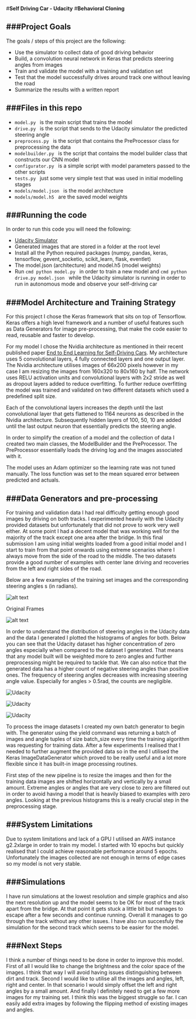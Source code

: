 #**Self Driving Car - Udacity**
#**Behavioral Cloning**

[//]: # (Image References)

[image1]: ./images/images.jpg "All Images"
[image2]: ./images/images_two.jpg "Left/Centre/Right Images"
[image3]: ./images/my_hist.jpg "Collected Data - Histogram"
[image4]: ./images/my_hist_two.jpg "Collected Data - Histogram (Log)"
[image5]: ./images/udacity_hist.jpg "Udacity Data - Histogram"

###Project Goals
---
The goals / steps of this project are the following:

* Use the simulator to collect data of good driving behavior
* Build, a convolution neural network in Keras that predicts steering angles from images
* Train and validate the model with a training and validation set
* Test that the model successfully drives around track one without leaving the road
* Summarize the results with a written report

###Files in this repo
---
- ```model.py ``` is the main script that trains the model
- ```drive.py ``` is the script that sends to the Udacity simulator the predicted steering angle 
- ```preprocess.py ``` is the script that contains the PreProcessor class for preprocessing the data 
- ```modelbuilder.py ``` is the script that contains the model builder class that constructs our CNN model 
- ```configurator.py ``` is a simple script with model parameters passed to the other scripts
- ```tests.py ``` just some very simple test that was used in initial modelling stages 
- ```models/model.json ``` is the model architecture
- ```models/model.h5 ``` are the saved model weights

###Running the code 
---
In order to run this code you will need the following:

- [Udacity Simulator](https://d17h27t6h515a5.cloudfront.net/topher/2016/November/5831f290_simulator-macos/simulator-macos.zip)
- Generated images that are stored in a folder at the root level 
- Install all the Python required packages (numpy, pandas, keras, tensorflow, gevent_socketio, scikit_learn, flask, eventlet)
- The model.json (architecture) and model.h5 (model weights)
- Run ```cmd python model.py ``` in order to train a new model and ```cmd python drive.py model.json ``` while the Udacity simulator is running in order to run in autonomous mode and observe your self-driving car

###Model Architecture and Training Strategy
---
For this project I chose the Keras framework that sits on top of Tensorflow. Keras offers a high level framework and a number of useful features such as Data Generators for image pre-processing, that make the code easier to read, reusable and faster to develop.

For my model I chose the Nvidia architecture as mentioned in their recent published paper [End to End Learning for Self-Driving Cars](https://arxiv.org/abs/1604.07316). My architecture uses 5 convolutional layers, 4 fully connected layers and one output layer. The Nvidia architecture utilises images of 66x200 pixels however in my case I am resizing the images from 160x320 to 80x160 by half. The network uses RELU activation units and convolutional layers with 2x2 stride as well as dropout layers added to reduce overfitting. To further reduce overfitting the model was trained and validated on two different datasets which used a predefined split size.

Each of the convolutional layers increases the depth until the last convolutional layer that gets flattened to 1164 neurons as described in the Nvidia architecture. Subsequently hidden layers of 100, 50, 10 are added until the last output neuron that essentially predicts the steering angle.

In order to simplify the creation of a model and the collection of data I created two main classes, the ModelBuilder and the PreProcessor. The PreProcessor essentially loads the driving log and the images associated with it. 

The model uses an Adam optimizer so the learning rate was not tuned manually. The loss function was set to the mean squared error between predicted and actuals. 

###Data Generators and pre-processing
---
For training and validation data I had real difficulty getting enough good images by driving on both tracks. I experimented heavily with the Udacity provided datasets but unfortunately that did not prove to work very well either. At some point I had a decent model that was working well for the majority of the track except one area after the bridge. In this final submission I am using initial weights loaded from a good initial model and I start to train from that point onwards using extreme scenarios where I always move from the side of the road to the middle. The two datasets provide a good number of examples with center lane driving and recoveries from the left and right sides of the road.

Below are a few examples of the training set images and the corresponding steering angles s (in radians).

![alt text][image1]

Original Frames

![alt text][image2]

In order to understand the distribution of steering angles in the Udacity data and the data I generated I plotted the histograms of angles for both. Below you can see that the Udacity dataset has higher concentration of zero angles especially when compared to the dataset I generated. That means that any model built will be weighted more to zero angles and further preprocessing might be required to tackle that. We can also notice that the generated data has a higher count of negative steering angles than positive ones. The frequency of steering angles decreases with increasing steering angle value. Especially for angles > 0.5rad, the counts are negligible.

![Udacity][image3]

![Udacity][image4]

![Udacity][image5]

To process the image datasets I created my own batch generator to begin with. The generator using the yield command was returning a batch of images and angle tuples of size batch_size every time the training algorithm was requesting for training data. After a few experiments I realised that I needed to further augment the provided data so in the end I utilised the Keras ImageDataGenerator which proved to be really useful and a lot more flexible since it has built-in image processing routines. 

First step of the new pipeline is to resize the images and then for the training data images are shifted horizontally and vertically by a small amount. Extreme angles or angles that are very close to zero are filtered out in order to avoid having a model that is heavily biased to examples with zero angles. Looking at the previous histograms this is a really crucial step in the preprocessing stage. 

###System Limitations
---
Due to system limitations and lack of a GPU I utilised an AWS instance g2.2xlarge in order to train my model. I started with 10 epochs but quickly realised that I could achieve reasonable performance around 5 epochs. Unfortunately the images collected are not enough in terms of edge cases so my model is not very stable.

###Simulations
---
I have run simulations at the lowest resolution and simple graphics and also the next resolution up and the model seems to be OK for most of the track apart from the bridge. At that point it gets stuck a little bit but manages to escape after a few seconds and continue running. Overall it manages to go through the track without any other issues. I have also run succesfuly the simulation for the second track which seems to be easier for the model. 

###Next Steps
---
I think a number of things need to be done in order to improve this model. First of all I would like to change the brightness and the color space of the images. I think that way I will avoid having issues distinguishing between dirt and track. Second I would like to utilise all the images and angles, left, right and center. In that scenario I would simply offset the left and right angles by a small amount. And finally I definitely need to get a few more images for my training set. I think this was the biggest struggle so far. I can easily add extra images by following the flipping method of existing images and angles. 


